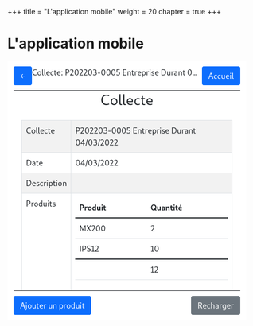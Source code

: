 +++
title = "L'application mobile"
weight = 20
chapter = true
+++

# L'application mobile

![L'application mobile](./intro/images/mobile_fiche_collecte.png?classes=shadow,border)
